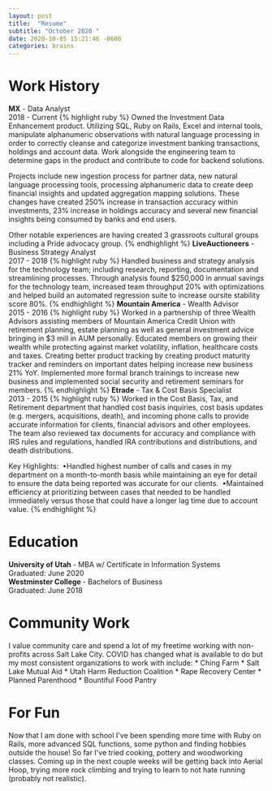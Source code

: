 ```yaml
---
layout: post
title:  "Resume"
subtitle: "October 2020 "
date: 2020-10-05 15:21:46 -0600
categories: brains
---
```

<h1> Work History </h1>
<b>MX</b> - Data Analyst <br>
2018 - Current
{% highlight ruby %}
Owned the Investment Data Enhancement product. Utilizing SQL, Ruby on Rails, Excel
and internal tools, manipulate alphanumeric observations with natural language
processing in order to correctly cleanse and categorize investment banking
transactions, holdings and account data. Work alongside the engineering team
to determine gaps in the product and contribute to code for backend solutions.

Projects include new ingestion process for partner data, new natural language
processing tools, processing alphanumeric data to create deep financial insights
and updated aggregation mapping solutions. These changes have created 250% increase
in transaction accuracy within investments, 23% increase in holdings accuracy
and several new financial insights being consumed by banks and end users.

Other notable experiences are having created 3 grassroots
cultural groups including a Pride advocacy group.
{% endhighlight %}
<b>LiveAuctioneers</b> - Business Strategy Analyst<br>
2017 - 2018
{% highlight ruby %}
Handled business and strategy analysis for the technology team; including
research, reporting, documentation and streamlining processes. Through analysis
found $250,000 in annual savings for the technology team, increased team
throughput 20% with optimizations and helped build
an automated regression suite to increase oursite stability score 80%.
{% endhighlight %}
<b>Mountain America</b> - Wealth Advisor <br>
2015 - 2016
{% highlight ruby %}
Worked in a partnership of three Wealth Advisors assisting members of Mountain
America Credit Union with retirement planning, estate planning as well as
general investment advice bringing in $3 mill in AUM personally. Educated
members on growing their wealth while protecting against market volatility,
inflation, healthcare costs and taxes. Creating better product tracking by creating
product maturity tracker and reminders on important dates helping increase new
business 21% YoY. Implemented more formal branch trainings to increase new business
and implemented social security and retirement seminars for members.
{% endhighlight %}
<b>Etrade</b> - Tax & Cost Basis Specialist
<br>
2013 - 2015
{% highlight ruby %}
Worked in the Cost Basis, Tax, and Retirement department that handled cost basis
inquiries, cost basis updates (e.g. mergers, acquisitions, death), and incoming phone
calls to provide accurate information for clients, financial advisors and other
employees. The team also reviewed tax documents for accuracy and compliance with
IRS rules and regulations, handled IRA contributions and distributions, and
death distributions. 

Key Highlights: 
•Handled highest number of calls and cases in my department on a month-to-month
basis while maintaining an eye for detail to ensure the data being reported
was accurate for our clients. 
•Maintained efficiency at prioritizing between cases that needed to be handled
immediately versus those that could have a longer lag time due to account value.
{% endhighlight %}
<h1> Education </h1>
<b> University of Utah </b> - MBA w/ Certificate in Information Systems<br>
Graduated: June 2020<br>
<b> Westminster College </b> - Bachelors of Business <br>
Graduated: June 2018

<h1> Community Work </h1>
I value community care and spend a lot of my freetime working with non-profits across Salt Lake City. COVID has changed what is available to do but my most consistent organizations to work with include:
* Ching Farm
* Salt Lake Mutual Aid
* Utah Harm Reduction Coalition
* Rape Recovery Center
* Planned Parenthood
* Bountiful Food Pantry
<h1> For Fun </h1>
Now that I am done with school I've been spending more time with Ruby on Rails, more advanced SQL functions, some python and finding hobbies outside the house! So far I've tried cooking, pottery and woodworking classes. Coming up in the next couple weeks will be getting back into Aerial Hoop, trying more rock climbing and trying to learn to not hate running (probably not realistic).
